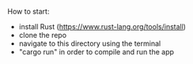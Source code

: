 How to start:

- install Rust (https://www.rust-lang.org/tools/install)
- clone the repo
- navigate to this directory using the terminal
- "cargo run" in order to compile and run the app
